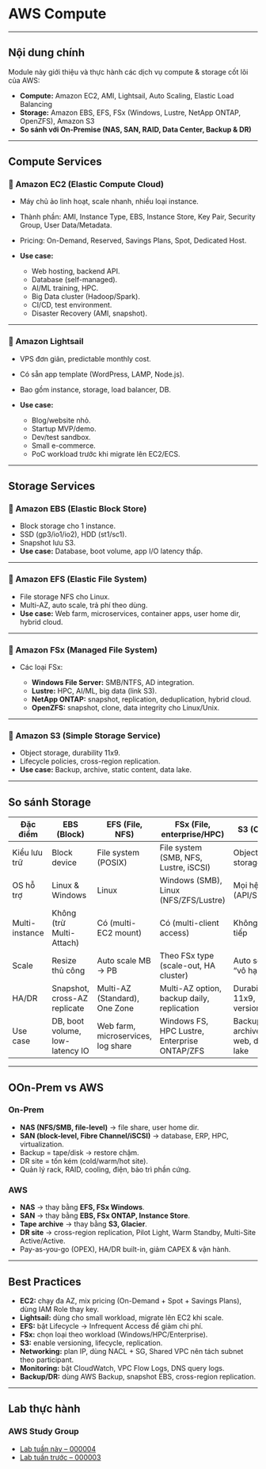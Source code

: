 
# AWS Compute 

---

## Nội dung chính

Module này giới thiệu và thực hành các dịch vụ compute & storage cốt lõi của AWS:

* **Compute:** Amazon EC2, AMI, Lightsail, Auto Scaling, Elastic Load Balancing
* **Storage:** Amazon EBS, EFS, FSx (Windows, Lustre, NetApp ONTAP, OpenZFS), Amazon S3
* **So sánh với On-Premise (NAS, SAN, RAID, Data Center, Backup & DR)**

---

## Compute Services

### 🔹 Amazon EC2 (Elastic Compute Cloud)

* Máy chủ ảo linh hoạt, scale nhanh, nhiều loại instance.
* Thành phần: AMI, Instance Type, EBS, Instance Store, Key Pair, Security Group, User Data/Metadata.
* Pricing: On-Demand, Reserved, Savings Plans, Spot, Dedicated Host.
* **Use case:**

  * Web hosting, backend API.
  * Database (self-managed).
  * AI/ML training, HPC.
  * Big Data cluster (Hadoop/Spark).
  * CI/CD, test environment.
  * Disaster Recovery (AMI, snapshot).

---

### 🔹 Amazon Lightsail

* VPS đơn giản, predictable monthly cost.
* Có sẵn app template (WordPress, LAMP, Node.js).
* Bao gồm instance, storage, load balancer, DB.
* **Use case:**

  * Blog/website nhỏ.
  * Startup MVP/demo.
  * Dev/test sandbox.
  * Small e-commerce.
  * PoC workload trước khi migrate lên EC2/ECS.

---

## Storage Services

### 🔹 Amazon EBS (Elastic Block Store)

* Block storage cho 1 instance.
* SSD (gp3/io1/io2), HDD (st1/sc1).
* Snapshot lưu S3.
* **Use case:** Database, boot volume, app I/O latency thấp.

---

### 🔹 Amazon EFS (Elastic File System)

* File storage NFS cho Linux.
* Multi-AZ, auto scale, trả phí theo dùng.
* **Use case:** Web farm, microservices, container apps, user home dir, hybrid cloud.

---

### 🔹 Amazon FSx (Managed File System)

* Các loại FSx:

  * **Windows File Server:** SMB/NTFS, AD integration.
  * **Lustre:** HPC, AI/ML, big data (link S3).
  * **NetApp ONTAP:** snapshot, replication, deduplication, hybrid cloud.
  * **OpenZFS:** snapshot, clone, data integrity cho Linux/Unix.

---

### 🔹 Amazon S3 (Simple Storage Service)

* Object storage, durability 11x9.
* Lifecycle policies, cross-region replication.
* **Use case:** Backup, archive, static content, data lake.

---

## So sánh Storage

| Đặc điểm       | **EBS** (Block)                 | **EFS** (File, NFS)                | **FSx** (File, enterprise/HPC)               | **S3** (Object)                        |
| -------------- | ------------------------------- | ---------------------------------- | -------------------------------------------- | -------------------------------------- |
| Kiểu lưu trữ   | Block device                    | File system (POSIX)                | File system (SMB, NFS, Lustre, iSCSI)        | Object storage                         |
| OS hỗ trợ      | Linux & Windows                 | Linux                              | Windows (SMB), Linux (NFS/ZFS/Lustre)        | Mọi hệ (API/SDK/CLI)                   |
| Multi-instance | Không (trừ Multi-Attach)        | Có (multi-EC2 mount)               | Có (multi-client access)                     | Không trực tiếp                        |
| Scale          | Resize thủ công                 | Auto scale MB → PB                 | Theo FSx type (scale-out, HA cluster)        | Auto scale “vô hạn”                    |
| HA/DR          | Snapshot, cross-AZ replicate    | Multi-AZ (Standard), One Zone      | Multi-AZ option, backup daily, replication   | Durability 11x9, CRR, versioning       |
| Use case       | DB, boot volume, low-latency IO | Web farm, microservices, log share | Windows FS, HPC Lustre, Enterprise ONTAP/ZFS | Backup, archive, static web, data lake |

---

## OOn-Prem vs AWS

### On-Prem

* **NAS (NFS/SMB, file-level)** → file share, user home dir.
* **SAN (block-level, Fibre Channel/iSCSI)** → database, ERP, HPC, virtualization.
* Backup = tape/disk → restore chậm.
* DR site = tốn kém (cold/warm/hot site).
* Quản lý rack, RAID, cooling, điện, bảo trì phần cứng.

### AWS

* **NAS** → thay bằng **EFS, FSx Windows**.
* **SAN** → thay bằng **EBS, FSx ONTAP, Instance Store**.
* **Tape archive** → thay bằng **S3, Glacier**.
* **DR site** → cross-region replication, Pilot Light, Warm Standby, Multi-Site Active/Active.
* Pay-as-you-go (OPEX), HA/DR built-in, giảm CAPEX & vận hành.

---

## Best Practices

* **EC2:** chạy đa AZ, mix pricing (On-Demand + Spot + Savings Plans), dùng IAM Role thay key.
* **Lightsail:** dùng cho small workload, migrate lên EC2 khi scale.
* **EFS:** bật Lifecycle → Infrequent Access để giảm chi phí.
* **FSx:** chọn loại theo workload (Windows/HPC/Enterprise).
* **S3:** enable versioning, lifecycle, replication.
* **Networking:** plan IP, dùng NACL + SG, Shared VPC nên tách subnet theo participant.
* **Monitoring:** bật CloudWatch, VPC Flow Logs, DNS query logs.
* **Backup/DR:** dùng AWS Backup, snapshot EBS, cross-region replication.

---

## Lab thực hành

### AWS Study Group

* [Lab tuần này – 000004](https://000004.awsstudygroup.com/vi/)
* [Lab tuần trước – 000003](https://000003.awsstudygroup.com/vi/)


